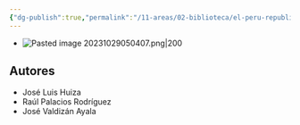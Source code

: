 ```yaml
---
{"dg-publish":true,"permalink":"/11-areas/02-biblioteca/el-peru-republicano/","noteIcon":""}
---
```


- ![Pasted image 20231029050407.png|200](/img/user/10%20Entrada%20%F0%9F%9B%92/%F0%9F%92%BE%20Adjuntos/Pasted%20image%2020231029050407.png)
## Autores
- José Luis Huiza
- Raúl Palacios Rodríguez
- José Valdizán Ayala